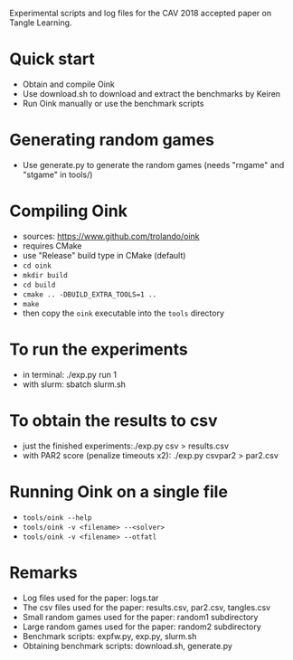 Experimental scripts and log files for the CAV 2018 accepted paper on Tangle Learning.

Quick start
===========
* Obtain and compile Oink
* Use download.sh to download and extract the benchmarks by Keiren
* Run Oink manually or use the benchmark scripts

Generating random games
=======================
* Use generate.py to generate the random games (needs "rngame" and "stgame" in tools/)

Compiling Oink
==============
* sources: https://www.github.com/trolando/oink
* requires CMake
* use "Release" build type in CMake (default)
* `cd oink`
* `mkdir build`
* `cd build`
* `cmake .. -DBUILD_EXTRA_TOOLS=1 ..`
* `make`
* then copy the `oink` executable into the `tools` directory

To run the experiments
======================
* in terminal: ./exp.py run 1
* with slurm: sbatch slurm.sh

To obtain the results to csv
============================
* just the finished experiments:./exp.py csv > results.csv
* with PAR2 score (penalize timeouts x2): ./exp.py csvpar2 > par2.csv

Running Oink on a single file
=============================
* `tools/oink --help`
* `tools/oink -v <filename> --<solver>`
* `tools/oink -v <filename> --otfatl`

Remarks
=======
* Log files used for the paper: logs.tar
* The csv files used for the paper: results.csv, par2.csv, tangles.csv
* Small random games used for the paper: random1 subdirectory
* Large random games used for the paper: random2 subdirectory
* Benchmark scripts: expfw.py, exp.py, slurm.sh
* Obtaining benchmark scripts: download.sh, generate.py
